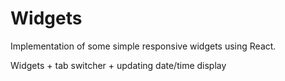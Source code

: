 # Widgets

Implementation of some simple responsive widgets using React.

Widgets
	+ tab switcher
	+ updating date/time display
